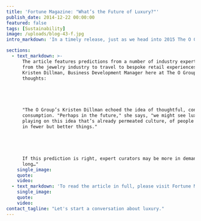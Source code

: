 ```yaml
---
title: 'Fortune Magazine: "What’s the Future of Luxury?"'
publish_date: 2014-12-22 00:00:00
featured: false
tags: [Sustainability]
image: /uploads/blog-43-f.jpg
intro_markdown: 'In a timely release, just as we head into 2015 The O Group is featured in Fortune Magazine’s article on the future of luxury.​'

sections:
  - text_markdown: >-
      The article features predictions from a number of industry experts, ranging
      from the jewelry industry to travel to bespoke retail experiences. From
      Kristen Dillman, Business Development Manager here at The O Group, a few
      thoughts:





      "The O Group’s Kristen Dillman echoed the idea of thoughtful, considered
      consumption. "Perhaps in the future," she says, "we might see luxury brands
      playing on this idea that’s already permeated culture, of people investing
      in fewer but better things."





      If this prediction is right, expert curators may be more in demand before
      long…"​
    single_image:
    quote:
    video:
  - text_markdown: 'To read the article in full, please visit Fortune Magazine’s: "[What’s the future of luxury?](http://fortune.com/2014/12/18/future-of-luxury/)"​'
    single_image:
    quote:
    video:
contact_tagline: "Let's start a conversation about luxury."
---
```



